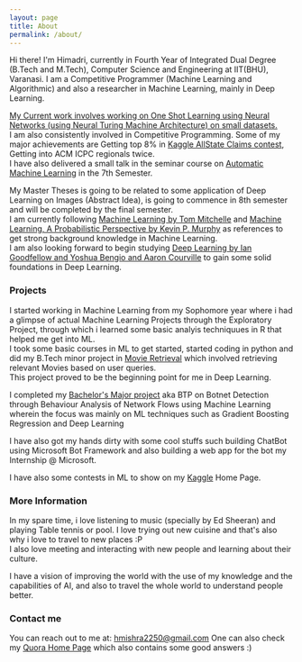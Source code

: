 ```yaml
---
layout: page
title: About
permalink: /about/
---
```


<p>
Hi there! I'm Himadri, currently in Fourth Year of Integrated Dual Degree (B.Tech and M.Tech), Computer Science and Engineering at IIT(BHU), Varanasi. I am a Competitive Programmer (Machine Learning and Algorithmic) and also a researcher in Machine Learning, mainly in Deep Learning. 
</p>
<p>
<u>My Current work involves working on One Shot Learning using Neural Networks (using Neural Turing Machine Architecture) on small datasets. </u><br>
I am also consistently involved in Competitive Programming. Some of my major achievements are Getting top 8% in <a href="https://www.kaggle.com/c/allstate-claims-severity/">Kaggle AllState Claims contest</a>, Getting into ACM ICPC regionals twice. <br>
I have also delivered a small talk in the seminar course on <a href="https://www.linkedin.com/pulse/automatic-machine-learning-himadri-mishra?trk=prof-post">Automatic Machine Learning</a> in the 7th Semester.
</p>
<p>
My Master Theses is going to be related to some application of Deep Learning on Images (Abstract Idea), is going to commence in 8th semester and will be completed by the final semester.<br>
I am currently following <a href="http://www.cs.cmu.edu/afs/cs.cmu.edu/user/mitchell/ftp/mlbook.html">Machine Learning by Tom Mitchelle</a> and <a href="https://mitpress.mit.edu/books/machine-learning-0">Machine Learning, A Probabilistic Perspective by Kevin P. Murphy</a> as references to get strong background knowledge in Machine Learning.<br>
 I am also looking forward to begin studying <a href="http://www.deeplearningbook.org/">Deep Learning  by Ian Goodfellow and Yoshua Bengio and Aaron Courville</a> to gain some solid foundations in Deep Learning.
</p>

### Projects

<p>
I started working in Machine Learning from my Sophomore year where i had a glimpse of actual Machine Learning Projects through the Exploratory Project, through which i learned some basic analyis techniquues in R that helped me get into ML. <br>
I took some basic courses in ML to get started, started coding in python and did my B.Tech minor project in <a href="https://github.com/hmishra2250/SixthSemProject">Movie Retrieval</a> which involved retrieving relevant Movies based on user queries. <br>
This project proved to be the beginning point for me in Deep Learning.
</p>
<p>
I completed my <a href="https://github.com/hmishra2250/BTP">Bachelor's Major project</a> aka BTP on Botnet Detection through Behaviour Analysis of Network Flows using Machine Learning wherein the focus was mainly on ML techniques such as Gradient Boosting Regression and Deep Learning
</p>
I have also got my hands dirty with some cool stuffs such building ChatBot using Microsoft Bot Framework and also building a web app for the bot my Internship @ Microsoft. <br>
<p>
I have also some contests in ML to show on my <a href="https://www.kaggle.com/hmishra2250">Kaggle</a> Home Page.

### More Information

<o>
In my spare time, i love listening to music (specially by Ed Sheeran) and playing Table tennis or pool. I love trying out new cuisine and that's also why i love to travel to new places :P <br>
I also love meeting and interacting with new people and learning about their culture.
</p> 
<p>
I have a vision of improving the world with the use of my knowledge and the capabilities of AI, and also to travel the whole world to understand people better.

### Contact me

You can reach out to me at: [hmishra2250@gmail.com](mailto:hmishra2250@gmail.com) 
One can also check my <a href="https://www.quora.com/profile/Himadri-Mishra-1">Quora Home Page</a> which also contains some good answers :)
